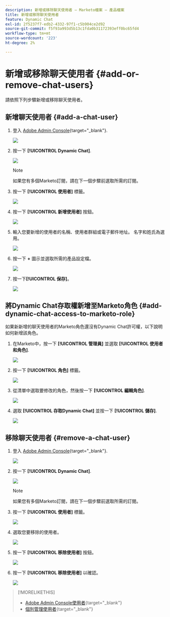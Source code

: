 ```yaml
---
description: 新增或移除聊天使用者 — Marketo檔案 — 產品檔案
title: 新增或移除聊天使用者
feature: Dynamic Chat
exl-id: 2f5237f7-edb2-4332-97f1-c5b904ce2d92
source-git-commit: f5f93a993d5b13c1fda0b31172393eff0bc65fd4
workflow-type: tm+mt
source-wordcount: '223'
ht-degree: 2%

---
```


# 新增或移除聊天使用者 {#add-or-remove-chat-users}

請依照下列步驟新增或移除聊天使用者。

## 新增聊天使用者 {#add-a-chat-user}

1. 登入 [Adobe Admin Console](https://adminconsole.adobe.com/){target="_blank"}.

   ![](assets/add-or-remove-chat-users-1.png)

1. 按一下 **[!UICONTROL Dynamic Chat]**.

   ![](assets/add-or-remove-chat-users-2.png)

   >[!NOTE]
   >
   >如果您有多個Marketo訂閱，請在下一個步驟前選取所需的訂閱。

1. 按一下 **[!UICONTROL 使用者]** 標籤。

   ![](assets/add-or-remove-chat-users-3.png)

1. 按一下 **[!UICONTROL 新增使用者]** 按鈕。

   ![](assets/add-or-remove-chat-users-4.png)

1. 輸入您要新增的使用者的名稱、使用者群組或電子郵件地址。 名字和姓氏為選用。

   ![](assets/add-or-remove-chat-users-5.png)

1. 按一下 **+** 圖示並選取所需的產品設定檔。

   ![](assets/add-or-remove-chat-users-6.png)

1. 按一下&#x200B;**[!UICONTROL 保存]**。

   ![](assets/add-or-remove-chat-users-7.png)

## 將Dynamic Chat存取權新增至Marketo角色 {#add-dynamic-chat-access-to-marketo-role}

如果新新增的聊天使用者的Marketo角色還沒有Dynamic Chat許可權，以下說明如何新增該角色。

1. 在Marketo中，按一下 **[!UICONTROL 管理員]** 並選取 **[!UICONTROL 使用者和角色]**.

   ![](assets/add-or-remove-chat-users-8.png)

1. 按一下 **[!UICONTROL 角色]** 標籤。

   ![](assets/add-or-remove-chat-users-9.png)

1. 從清單中選取要修改的角色，然後按一下 **[!UICONTROL 編輯角色]**.

   ![](assets/add-or-remove-chat-users-10.png)

1. 選取 **[!UICONTROL 存取Dynamic Chat]** 並按一下 **[!UICONTROL 儲存]**.

   ![](assets/add-or-remove-chat-users-11.png)

## 移除聊天使用者 {#remove-a-chat-user}

1. 登入 [Adobe Admin Console](https://adminconsole.adobe.com/){target="_blank"}.

   ![](assets/add-or-remove-chat-users-12.png)

1. 按一下 **[!UICONTROL Dynamic Chat]**.

   ![](assets/add-or-remove-chat-users-13.png)

   >[!NOTE]
   >
   >如果您有多個Marketo訂閱，請在下一個步驟前選取所需的訂閱。

1. 按一下 **[!UICONTROL 使用者]** 標籤。

   ![](assets/add-or-remove-chat-users-14.png)

1. 選取您要移除的使用者。

   ![](assets/add-or-remove-chat-users-15.png)

1. 按一下 **[!UICONTROL 移除使用者]** 按鈕。

   ![](assets/add-or-remove-chat-users-16.png)

1. 按一下 **[!UICONTROL 移除使用者]** 以確認。

   ![](assets/add-or-remove-chat-users-17.png)

>[!MORELIKETHIS]
>
>* [Adobe Admin Console使用者](https://helpx.adobe.com/tw/enterprise/using/users.html){target="_blank"}
>* [個別管理使用者](https://helpx.adobe.com/enterprise/using/manage-users-individually.html){target="_blank"}
